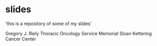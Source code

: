 # slides

'this is a repository of some of my slides'

Gregory J. Riely
Thoracic Oncology Service
Memorial Sloan Kettering Cancer Center

